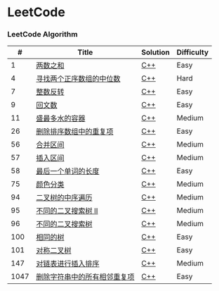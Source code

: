 
LeetCode
========

### LeetCode Algorithm

| # | Title | Solution | Difficulty |
|---| ----- | -------- | ---------- |
| 1 | [两数之和](https://leetcode-cn.com/problems/two-sum/) | [C++](https://github.com/zlf991008/leetcode/blob/main/src/1.%20%E4%B8%A4%E6%95%B0%E4%B9%8B%E5%92%8C.cpp) | Easy |
| 4 | [寻找两个正序数组的中位数](https://leetcode-cn.com/problems/median-of-two-sorted-arrays/) | [C++](https://github.com/zlf991008/leetcode/blob/main/src/4.%20%E5%AF%BB%E6%89%BE%E4%B8%A4%E4%B8%AA%E6%AD%A3%E5%BA%8F%E6%95%B0%E7%BB%84%E7%9A%84%E4%B8%AD%E4%BD%8D%E6%95%B0.cpp) | Hard |
| 7 | [整数反转](https://leetcode-cn.com/problems/reverse-integer/) | [C++](https://github.com/zlf991008/leetcode/blob/main/src/7.%20%E6%95%B4%E6%95%B0%E5%8F%8D%E8%BD%AC.cpp) | Easy |
| 9 | [回文数](https://leetcode-cn.com/problems/palindrome-number/) | [C++](https://github.com/zlf991008/leetcode/blob/main/src/9.%20%E5%9B%9E%E6%96%87%E6%95%B0.cpp) | Easy |
| 11 | [盛最多水的容器](https://leetcode-cn.com/problems/container-with-most-water/) | [C++](https://github.com/zlf991008/leetcode/blob/main/src/11.%20%E7%9B%9B%E6%9C%80%E5%A4%9A%E6%B0%B4%E7%9A%84%E5%AE%B9%E5%99%A8.cpp) | Medium |
| 26 | [删除排序数组中的重复项](https://leetcode-cn.com/problems/remove-duplicates-from-sorted-array/) | [C++](https://github.com/zlf991008/leetcode/blob/main/src/26.%20%E5%88%A0%E9%99%A4%E6%8E%92%E5%BA%8F%E6%95%B0%E7%BB%84%E4%B8%AD%E7%9A%84%E9%87%8D%E5%A4%8D%E9%A1%B9.cpp) | Easy |
| 56 | [合并区间](https://leetcode-cn.com/problems/merge-intervals/) | [C++](https://github.com/zlf991008/leetcode/blob/main/src/56.%20%E5%90%88%E5%B9%B6%E5%8C%BA%E9%97%B4.cpp) | Medium |
| 57 | [插入区间](https://leetcode-cn.com/problems/insert-interval/) | [C++](https://github.com/zlf991008/leetcode/blob/main/src/57.%20%E6%8F%92%E5%85%A5%E5%8C%BA%E9%97%B4.cpp) | Medium |
| 58 | [最后一个单词的长度](https://leetcode-cn.com/problems/length-of-last-word/) | [C++](https://github.com/zlf991008/leetcode/blob/main/src/58.%20%E6%9C%80%E5%90%8E%E4%B8%80%E4%B8%AA%E5%8D%95%E8%AF%8D%E7%9A%84%E9%95%BF%E5%BA%A6.cpp) | Easy |
| 75 | [颜色分类](https://leetcode-cn.com/problems/sort-colors/) | [C++](https://github.com/zlf991008/leetcode/blob/main/src/75.%20%E9%A2%9C%E8%89%B2%E5%88%86%E7%B1%BB.cpp) | Medium |
| 94 | [二叉树的中序遍历](https://leetcode-cn.com/problems/binary-tree-inorder-traversal/) | [C++](https://github.com/zlf991008/leetcode/blob/main/src/94.%20%E4%BA%8C%E5%8F%89%E6%A0%91%E7%9A%84%E4%B8%AD%E5%BA%8F%E9%81%8D%E5%8E%86.cpp) | Medium |
| 95 | [不同的二叉搜索树 II](https://leetcode-cn.com/problems/unique-binary-search-trees-ii/) | [C++](https://github.com/zlf991008/leetcode/blob/main/src/95.%20%E4%B8%8D%E5%90%8C%E7%9A%84%E4%BA%8C%E5%8F%89%E6%90%9C%E7%B4%A2%E6%A0%91II.cpp) | Medium |
| 96 | [不同的二叉搜索树](https://leetcode-cn.com/problems/unique-binary-search-trees/) | [C++](https://github.com/zlf991008/leetcode/blob/main/src/96.%20%E4%B8%8D%E5%90%8C%E7%9A%84%E4%BA%8C%E5%8F%89%E6%90%9C%E7%B4%A2%E6%A0%91.cpp) | Medium |
| 100 | [相同的树](https://leetcode-cn.com/problems/same-tree/) | [C++](https://github.com/zlf991008/leetcode/blob/main/src/100.%20%E7%9B%B8%E5%90%8C%E7%9A%84%E6%A0%91.cpp) | Easy |
| 101 | [对称二叉树](https://leetcode-cn.com/problems/symmetric-tree/) | [C++](https://github.com/zlf991008/leetcode/blob/main/src/101.%20%E5%AF%B9%E7%A7%B0%E4%BA%8C%E5%8F%89%E6%A0%91.cpp) | Easy |
| 147 | [对链表进行插入排序](https://leetcode-cn.com/problems/insertion-sort-list/) | [C++](https://github.com/zlf991008/leetcode/blob/main/src/147.%20%E5%AF%B9%E9%93%BE%E8%A1%A8%E8%BF%9B%E8%A1%8C%E6%8F%92%E5%85%A5%E6%8E%92%E5%BA%8F.cpp) | Medium |
| 1047 | [删除字符串中的所有相邻重复项](https://leetcode-cn.com/problems/remove-all-adjacent-duplicates-in-string/) | [C++](https://github.com/zlf991008/leetcode/blob/main/src/1047.%20%E5%88%A0%E9%99%A4%E5%AD%97%E7%AC%A6%E4%B8%B2%E4%B8%AD%E7%9A%84%E6%89%80%E6%9C%89%E7%9B%B8%E9%82%BB%E9%87%8D%E5%A4%8D%E9%A1%B9.cpp) | Easy |


